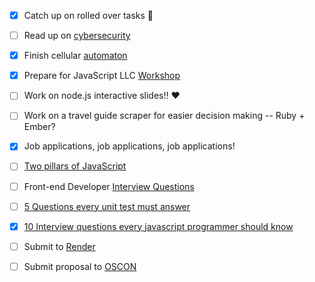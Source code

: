 - [x] Catch up on rolled over tasks :clap:
- [ ] Read up on [cybersecurity](https://tech.safehubcollective.org/cybersecurity/)
- [x] Finish cellular [automaton](https://github.com/lrlna/cellular-automaton)
- [x] Prepare for JavaScript LLC [Workshop](https://github.com/ladieslearningcode/JavaScript)
- [ ] Work on node.js interactive slides!! :heart:
- [ ] Work on a travel guide scraper for easier decision making -- Ruby + Ember?
- [x] Job applications, job applications, job applications!
- [ ] [Two pillars of JavaScript](https://medium.com/javascript-scene/the-two-pillars-of-javascript-ee6f3281e7f3#.dbqp8hi8m)
- [ ] Front-end Developer [Interview Questions](https://github.com/h5bp/Front-end-Developer-Interview-Questions)
- [ ] [5 Questions every unit test must answer](https://medium.com/javascript-scene/what-every-unit-test-needs-f6cd34d9836d#.l3fulg470)
- [x] [10 Interview questions every javascript programmer should know](https://medium.com/javascript-scene/10-interview-questions-every-javascript-developer-should-know-6fa6bdf5ad95)
- [ ] Submit to [Render](https://docs.google.com/forms/d/1dcDOEjlDpwmWs9GnzbBSGtQ2hKuHQ0SV08dhavL5bPw/viewform)
- [ ] Submit proposal to [OSCON](http://conferences.oreilly.com/oscon/open-source/public/cfp/423)

